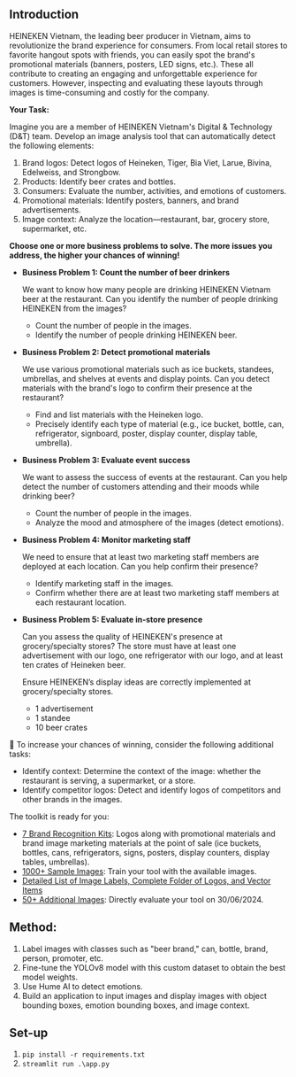 ## Introduction
HEINEKEN Vietnam, the leading beer producer in Vietnam, aims to revolutionize the brand experience for consumers. From local retail stores to favorite hangout spots with friends, you can easily spot the brand's promotional materials (banners, posters, LED signs, etc.). These all contribute to creating an engaging and unforgettable experience for customers. However, inspecting and evaluating these layouts through images is time-consuming and costly for the company.

**Your Task:**

Imagine you are a member of HEINEKEN Vietnam's Digital & Technology (D&T) team. Develop an image analysis tool that can automatically detect the following elements:

1. Brand logos: Detect logos of Heineken, Tiger, Bia Viet, Larue, Bivina, Edelweiss, and Strongbow.
2. Products: Identify beer crates and bottles.
3. Consumers: Evaluate the number, activities, and emotions of customers.
4. Promotional materials: Identify posters, banners, and brand advertisements.
5. Image context: Analyze the location—restaurant, bar, grocery store, supermarket, etc.

**Choose one or more business problems to solve. The more issues you address, the higher your chances of winning!**

- **Business Problem 1: Count the number of beer drinkers**
    
    We want to know how many people are drinking HEINEKEN Vietnam beer at the restaurant. Can you identify the number of people drinking HEINEKEN from the images?
    
    - Count the number of people in the images.
    - Identify the number of people drinking HEINEKEN beer.
    
- **Business Problem 2: Detect promotional materials**
    
    We use various promotional materials such as ice buckets, standees, umbrellas, and shelves at events and display points. Can you detect materials with the brand's logo to confirm their presence at the restaurant?
    
    - Find and list materials with the Heineken logo.
    - Precisely identify each type of material (e.g., ice bucket, bottle, can, refrigerator, signboard, poster, display counter, display table, umbrella).
    
- **Business Problem 3: Evaluate event success**
    
    We want to assess the success of events at the restaurant. Can you help detect the number of customers attending and their moods while drinking beer?
    
    - Count the number of people in the images.
    - Analyze the mood and atmosphere of the images (detect emotions).
    
- **Business Problem 4: Monitor marketing staff**
    
    We need to ensure that at least two marketing staff members are deployed at each location. Can you help confirm their presence?
    
    - Identify marketing staff in the images.
    - Confirm whether there are at least two marketing staff members at each restaurant location.
    
- **Business Problem 5: Evaluate in-store presence**
    
    Can you assess the quality of HEINEKEN's presence at grocery/specialty stores? The store must have at least one advertisement with our logo, one refrigerator with our logo, and at least ten crates of Heineken beer.
    
    Ensure HEINEKEN’s display ideas are correctly implemented at grocery/specialty stores.
    
    - 1 advertisement
    - 1 standee
    - 10 beer crates

👀 To increase your chances of winning, consider the following additional tasks:

- Identify context: Determine the context of the image: whether the restaurant is serving, a supermarket, or a store.
- Identify competitor logos: Detect and identify logos of competitors and other brands in the images.

The toolkit is ready for you:

- [7 Brand Recognition Kits](https://drive.google.com/drive/folders/1gDKDKGUljtxZomBdKxn5dWMBDExVmPMa): Logos along with promotional materials and brand image marketing materials at the point of sale (ice buckets, bottles, cans, refrigerators, signs, posters, display counters, display tables, umbrellas).
- [1000+ Sample Images](https://drive.google.com/drive/folders/1H_eVvr-F0kAY2hiVFuOc7xeoBAiSde3f): Train your tool with the available images.
- [Detailed List of Image Labels, Complete Folder of Logos, and Vector Items](https://drive.google.com/drive/folders/1gDKDKGUljtxZomBdKxn5dWMBDExVmPMa?usp=sharing)
- [50+ Additional Images](https://drive.google.com/drive/folders/1Di_cyaMxMeGwJIBh5z-BoTqaUlB1BodX): Directly evaluate your tool on 30/06/2024.

## Method:
1. Label images with classes such as "beer brand," can, bottle, brand, person, promoter, etc.
2. Fine-tune the YOLOv8 model with this custom dataset to obtain the best model weights.
3. Use Hume AI to detect emotions.
4. Build an application to input images and display images with object bounding boxes, emotion bounding boxes, and image context.

## Set-up
1. `pip install -r requirements.txt`
2. `streamlit run .\app.py`